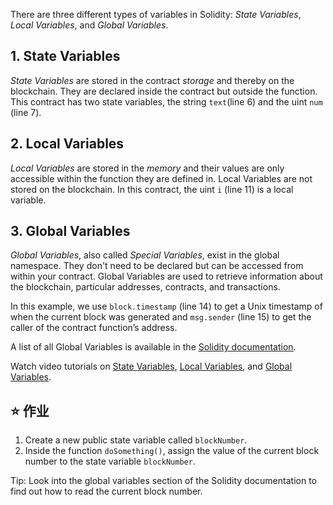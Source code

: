 There are three different types of variables in Solidity: *State Variables*, *Local Variables*, and *Global Variables*.

## 1. State Variables
*State Variables* are stored in the contract *storage* and thereby on the blockchain. They are declared inside the contract but outside the function.
This contract has two state variables, the string `text`(line 6) and the uint `num` (line 7).

## 2. Local Variables
*Local Variables* are stored in the *memory* and their values are only accessible within the function they are defined in. Local Variables are not stored on the blockchain.
In this contract, the uint `i` (line 11) is a local variable. 

## 3. Global Variables
*Global Variables*, also called *Special Variables*, exist in the global namespace. They don't need to be declared but can be accessed from within your contract.
Global Variables are used to retrieve information about the blockchain, particular addresses, contracts, and transactions.

In this example, we use `block.timestamp` (line 14) to get a Unix timestamp of when the current block was generated and `msg.sender` (line 15) to get the caller of the contract function’s address.

A list of all Global Variables is available in the <a href="https://docs.soliditylang.org/en/latest/cheatsheet.html?highlight=Variables#global-variables" target="_blank">Solidity documentation</a>.

Watch video tutorials on <a href="https://www.youtube.com/watch?v=hl692-xJPUQ" target="_blank">State Variables</a>, <a href="https://www.youtube.com/watch?v=5Gxzwn0SQDU" target="_blank">Local Variables</a>, and <a href="https://www.youtube.com/watch?v=ryA86ZiSD-w" target="_blank">Global Variables</a>.

## ⭐️ 作业
1. Create a new public state variable called `blockNumber`.
2. Inside the function `doSomething()`, assign the value of the current block number to the state variable `blockNumber`.

Tip: Look into the global variables section of the Solidity documentation to find out how to read the current block number.
